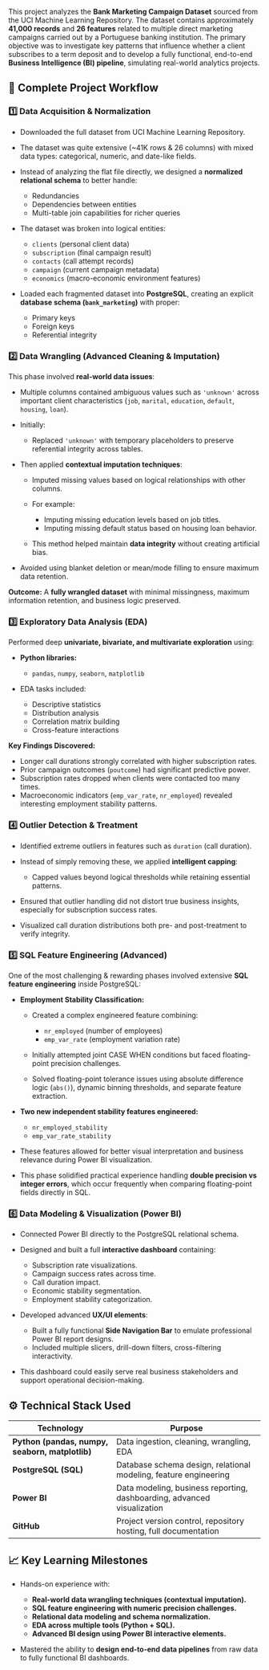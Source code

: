 
This project analyzes the **Bank Marketing Campaign Dataset** sourced from the UCI Machine Learning Repository.
The dataset contains approximately **41,000 records** and **26 features** related to multiple direct marketing campaigns carried out by a Portuguese banking institution.
The primary objective was to investigate key patterns that influence whether a client subscribes to a term deposit and to develop a fully functional, end-to-end **Business Intelligence (BI) pipeline**, simulating real-world analytics projects.

## 🚀 **Complete Project Workflow**


### 1️⃣ **Data Acquisition & Normalization**

* Downloaded the full dataset from UCI Machine Learning Repository.
* The dataset was quite extensive (\~41K rows & 26 columns) with mixed data types: categorical, numeric, and date-like fields.
* Instead of analyzing the flat file directly, we designed a **normalized relational schema** to better handle:

  * Redundancies
  * Dependencies between entities
  * Multi-table join capabilities for richer queries
* The dataset was broken into logical entities:

  * `clients` (personal client data)
  * `subscription` (final campaign result)
  * `contacts` (call attempt records)
  * `campaign` (current campaign metadata)
  * `economics` (macro-economic environment features)
* Loaded each fragmented dataset into **PostgreSQL**, creating an explicit **database schema (`bank_marketing`)** with proper:

  * Primary keys
  * Foreign keys
  * Referential integrity


### 2️⃣ **Data Wrangling (Advanced Cleaning & Imputation)**

This phase involved **real-world data issues**:

* Multiple columns contained ambiguous values such as `'unknown'` across important client characteristics (`job`, `marital`, `education`, `default`, `housing`, `loan`).
* Initially:

  * Replaced `'unknown'` with temporary placeholders to preserve referential integrity across tables.
* Then applied **contextual imputation techniques**:

  * Imputed missing values based on logical relationships with other columns.
  * For example:

    * Imputing missing education levels based on job titles.
    * Imputing missing default status based on housing loan behavior.
  * This method helped maintain **data integrity** without creating artificial bias.
* Avoided using blanket deletion or mean/mode filling to ensure maximum data retention.

**Outcome:**
A **fully wrangled dataset** with minimal missingness, maximum information retention, and business logic preserved.



### 3️⃣ **Exploratory Data Analysis (EDA)**

Performed deep **univariate, bivariate, and multivariate exploration** using:

* **Python libraries:**

  * `pandas`, `numpy`, `seaborn`, `matplotlib`
* EDA tasks included:

  * Descriptive statistics
  * Distribution analysis
  * Correlation matrix building
  * Cross-feature interactions

**Key Findings Discovered:**

* Longer call durations strongly correlated with higher subscription rates.
* Prior campaign outcomes (`poutcome`) had significant predictive power.
* Subscription rates dropped when clients were contacted too many times.
* Macroeconomic indicators (`emp_var_rate`, `nr_employed`) revealed interesting employment stability patterns.



### 4️⃣ **Outlier Detection & Treatment**

* Identified extreme outliers in features such as `duration` (call duration).
* Instead of simply removing these, we applied **intelligent capping**:

  * Capped values beyond logical thresholds while retaining essential patterns.
* Ensured that outlier handling did not distort true business insights, especially for subscription success rates.
* Visualized call duration distributions both pre- and post-treatment to verify integrity.



### 5️⃣ **SQL Feature Engineering (Advanced)**

One of the most challenging & rewarding phases involved extensive **SQL feature engineering** inside PostgreSQL:

* **Employment Stability Classification:**

  * Created a complex engineered feature combining:
    
    * `nr_employed` (number of employees)
    * `emp_var_rate` (employment variation rate)
  * Initially attempted joint CASE WHEN conditions but faced floating-point precision challenges.
  * Solved floating-point tolerance issues using absolute difference logic (`abs()`), dynamic binning thresholds, and separate feature extraction.
* **Two new independent stability features engineered:**

  * `nr_employed_stability`
  * `emp_var_rate_stability`
* These features allowed for better visual interpretation and business relevance during Power BI visualization.
* This phase solidified practical experience handling **double precision vs integer errors**, which occur frequently when comparing floating-point fields directly in SQL.


### 6️⃣ **Data Modeling & Visualization (Power BI)**

* Connected Power BI directly to the PostgreSQL relational schema.
* Designed and built a full **interactive dashboard** containing:

  * Subscription rate visualizations.
  * Campaign success rates across time.
  * Call duration impact.
  * Economic stability segmentation.
  * Employment stability categorization.
* Developed advanced **UX/UI elements**:

  * Built a fully functional **Side Navigation Bar** to emulate professional Power BI report designs.
  * Included multiple slicers, drill-down filters, cross-filtering interactivity.
* This dashboard could easily serve real business stakeholders and support operational decision-making.



## ⚙️ **Technical Stack Used**

| Technology                                      | Purpose                                                                 |
| ----------------------------------------------- | ----------------------------------------------------------------------- |
| **Python (pandas, numpy, seaborn, matplotlib)** | Data ingestion, cleaning, wrangling, EDA                                |
| **PostgreSQL (SQL)**                            | Database schema design, relational modeling, feature engineering        |
| **Power BI**                                    | Data modeling, business reporting, dashboarding, advanced visualization |
| **GitHub**                          | Project version control, repository hosting, full documentation         |



## 📈 **Key Learning Milestones**

* Hands-on experience with:

  * **Real-world data wrangling techniques (contextual imputation).**
  * **SQL feature engineering with numeric precision challenges.**
  * **Relational data modeling and schema normalization.**
  * **EDA across multiple tools (Python + SQL).**
  * **Advanced BI design using Power BI interactive elements.**
* Mastered the ability to **design end-to-end data pipelines** from raw data to fully functional BI dashboards.


